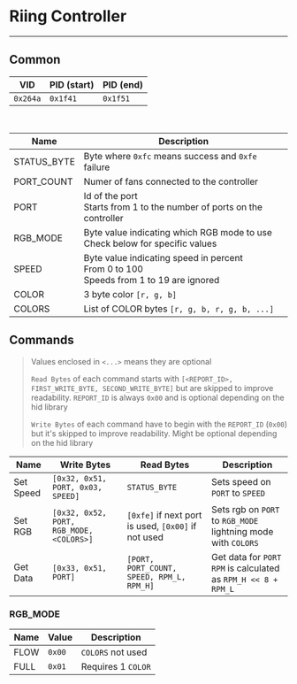 # Riing Controller
---

## Common

| VID      | PID (start)   | PID (end)   |
|----------|---------------|-------------|
| `0x264a` | `0x1f41`      | `0x1f51`    |

<br>

|  Name       | Description                                                                                |
|-------------|--------------------------------------------------------------------------------------------|
| STATUS_BYTE | Byte where `0xfc` means success and `0xfe` failure                                         |
| PORT_COUNT  | Numer of fans connected to the controller                                                  |
| PORT        | Id of the port<br>Starts from 1 to the number of ports on the controller                   |
| RGB_MODE    | Byte value indicating which RGB mode to use<br>Check below for specific values             |
| SPEED       | Byte value indicating speed in percent<br>From 0 to 100<br>Speeds from 1 to 19 are ignored |
| COLOR       | 3 byte color `[r, g, b]`                                                                   |
| COLORS      | List of COLOR bytes `[r, g, b, r, g, b, ...]`                                              |

## Commands

> Values enclosed in `<...>` means they are optional
>
> `Read Bytes` of each command starts with `[<REPORT_ID>, FIRST_WRITE_BYTE, SECOND_WRITE_BYTE]` 
> but are skipped to improve readability. `REPORT_ID` is always `0x00` and is optional depending on the hid library
> 
> `Write Bytes` of each command have to begin with the `REPORT_ID` (`0x00`) but it's skipped to improve readability. Might be optional depending on the hid library

| Name                 | Write Bytes                              | Read Bytes                                          | Description                                                        |
|----------------------|------------------------------------------|-----------------------------------------------------|--------------------------------------------------------------------|
| Set Speed            | `[0x32, 0x51, PORT, 0x03, SPEED]`        | `STATUS_BYTE`                                       | Sets speed on `PORT` to `SPEED`                                    |
| Set RGB              | `[0x32, 0x52, PORT, RGB_MODE, <COLORS>]` | `[0xfe]` if next port is used, `[0x00]` if not used | Sets rgb on `PORT` to `RGB_MODE`<br>lightning mode with `COLORS`   |
| Get Data             | `[0x33, 0x51, PORT]`                     | `[PORT, PORT_COUNT, SPEED, RPM_L, RPM_H]`           | Get data for `PORT`<br>`RPM` is calculated as `RPM_H << 8 + RPM_L` |

### RGB_MODE

| Name     | Value   | Description        |
|----------|---------|--------------------|
| FLOW     | `0x00`  | `COLORS` not used  |
| FULL     | `0x01`  | Requires 1 `COLOR` |